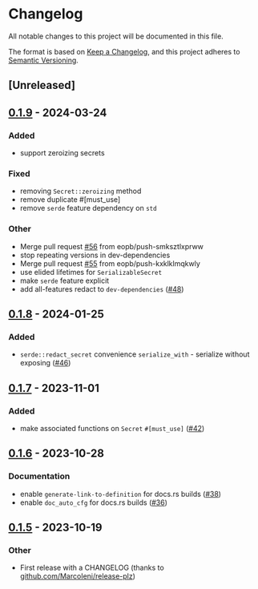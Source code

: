 # Changelog
All notable changes to this project will be documented in this file.

The format is based on [Keep a Changelog](https://keepachangelog.com/en/1.0.0/),
and this project adheres to [Semantic Versioning](https://semver.org/spec/v2.0.0.html).

## [Unreleased]

## [0.1.9](https://github.com/eopb/redact/compare/v0.1.8...v0.1.9) - 2024-03-24

### Added
- support zeroizing secrets

### Fixed
- removing `Secret::zeroizing` method
- remove duplicate #[must_use]
- remove `serde` feature dependency on `std`

### Other
- Merge pull request [#56](https://github.com/eopb/redact/pull/56) from eopb/push-smksztlxprww
- stop repeating versions in dev-dependencies
- Merge pull request [#55](https://github.com/eopb/redact/pull/55) from eopb/push-kxklklmqkwly
- use elided lifetimes for `SerializableSecret`
- make `serde` feature explicit
- add all-features redact to `dev-dependencies` ([#48](https://github.com/eopb/redact/pull/48))

## [0.1.8](https://github.com/eopb/redact/compare/v0.1.7...v0.1.8) - 2024-01-25

### Added
- `serde::redact_secret` convenience `serialize_with` - serialize without exposing ([#46](https://github.com/eopb/redact/pull/46))

## [0.1.7](https://github.com/eopb/redact/compare/v0.1.6...v0.1.7) - 2023-11-01

### Added
- make associated functions on `Secret` `#[must_use]` ([#42](https://github.com/eopb/redact/pull/42))

## [0.1.6](https://github.com/eopb/redact/compare/v0.1.5...v0.1.6) - 2023-10-28

### Documentation
- enable `generate-link-to-definition` for docs.rs builds ([#38](https://github.com/eopb/redact/pull/38))
- enable `doc_auto_cfg` for docs.rs builds ([#36](https://github.com/eopb/redact/pull/36))

## [0.1.5](https://github.com/eopb/redact/compare/v0.1.4...v0.1.5) - 2023-10-19

### Other
- First release with a CHANGELOG (thanks to [github.com/MarcoIeni/release-plz](https://github.com/MarcoIeni/release-plz))
